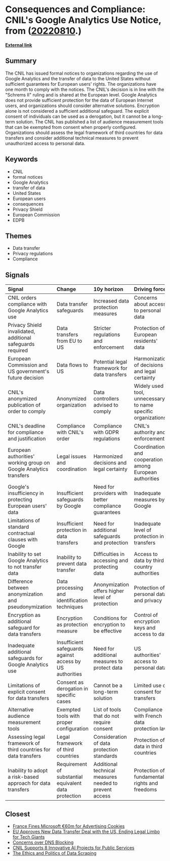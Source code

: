 # __Consequences and Compliance: CNIL's Google Analytics Use Notice__, from ([20220810](https://kghosh.substack.com/p/20220810).)

__[External link](https://www.cnil.fr/en/qa-cnils-formal-notices-concerning-use-google-analytics)__



## Summary

The CNIL has issued formal notices to organizations regarding the use of Google Analytics and the transfer of data to the United States without sufficient guarantees for European users' rights. The organizations have one month to comply with the notices. The CNIL's decision is in line with the "Schrems II" ruling and is shared at the European level. Google Analytics does not provide sufficient protection for the data of European Internet users, and organizations should consider alternative solutions. Encryption alone is not considered a sufficient additional safeguard. The explicit consent of individuals can be used as a derogation, but it cannot be a long-term solution. The CNIL has published a list of audience measurement tools that can be exempted from consent when properly configured. Organizations should assess the legal framework of third countries for data transfers and consider additional technical measures to prevent unauthorized access to personal data.

## Keywords

* CNIL
* formal notices
* Google Analytics
* transfer of data
* United States
* European users
* consequences
* Privacy Shield
* European Commission
* EDPB

## Themes

* Data transfer
* Privacy regulations
* Compliance

## Signals

| Signal                                                            | Change                                                   | 10y horizon                                            | Driving force                                                |
|:------------------------------------------------------------------|:---------------------------------------------------------|:-------------------------------------------------------|:-------------------------------------------------------------|
| CNIL orders compliance with Google Analytics use                  | Data transfer safeguards                                 | Increased data protection measures                     | Concerns about access to personal data                       |
| Privacy Shield invalidated, additional safeguards required        | Data transfers from EU to US                             | Stricter regulations and enforcement                   | Protection of European residents' data                       |
| European Commission and US government's future decision           | Data flows to US                                         | Potential legal framework for data transfers           | Harmonization of decisions and legal certainty               |
| CNIL's anonymized publication of order to comply                  | Anonymized organization                                  | Data controllers advised to comply                     | Widely used tool, unnecessary to name specific organizations |
| CNIL's deadline for compliance and justification                  | Compliance with CNIL's order                             | Compliance with GDPR regulations                       | CNIL's authority and enforcement                             |
| European authorities' working group on Google Analytics transfers | Legal issues and coordination                            | Harmonized decisions and legal certainty               | Coordination and cooperation among European authorities      |
| Google's insufficiency in protecting European users' data         | Insufficient safeguards by Google                        | Need for providers with better compliance guarantees   | Inadequate measures by Google                                |
| Limitations of standard contractual clauses with Google           | Insufficient protection in data transfers                | Need for additional safeguards and protection          | Inadequate level of protection in transfers                  |
| Inability to set Google Analytics to not transfer data            | Inability to prevent data transfer                       | Difficulties in accessing and protecting data          | Access to data by third country authorities                  |
| Difference between anonymization and pseudonymization             | Data processing and identification techniques            | Anonymization offers higher level of protection        | Protection of personal data and privacy                      |
| Encryption as additional safeguard for data transfers             | Encryption as protection measure                         | Conditions for encryption to be effective              | Control of encryption keys and access to data                |
| Inadequate additional safeguards for Google Analytics use         | Insufficient safeguards against access by US authorities | Need for additional measures to protect data           | US authorities' access to personal data                      |
| Limitations of explicit consent for data transfers                | Consent as derogation in specific cases                  | Cannot be a long-term solution                         | Limited use of consent for transfers                         |
| Alternative audience measurement tools                            | Exempted tools with proper configuration                 | List of tools that do not require consent              | Compliance with French data protection law                   |
| Assessing legal framework of third countries for data transfers   | Legal framework of third countries                       | Consideration of data protection standards             | Protection of data in third countries                        |
| Inability to adopt a risk-based approach for data transfers       | Requirement of substantial equivalent data protection    | Additional technical measures needed to prevent access | Protection of fundamental rights and freedoms                |

## Closest

* [France Fines Microsoft €60m for Advertising Cookies](002ee663c73c7add6ce2cabe29e4ae02)
* [EU Approves New Data Transfer Deal with the US, Ending Legal Limbo for Tech Giants](bef6f36725097d0c16289eca2eb18df4)
* [Concerns over DNS Blocking](ee0bcad312f833a9283e4344b051de2f)
* [CNIL Supports 8 Innovative AI Projects for Public Services](8c1236cbcdf34f8d0c8db7ab0fd1b0ad)
* [The Ethics and Politics of Data Scraping](2703e9bdcf4fd2ee2214fd78aa4064dc)
